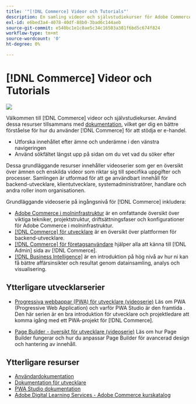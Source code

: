 ```yaml
---
title: '"[!DNL Commerce] Videor och Tutorials"'
description: En samling videor och självstudiekurser för Adobe Commerce och Magento Open Source
exl-id: e6bed3a4-4078-40df-88b0-3bad6c144aeb
source-git-commit: e540bc1e1c8ae5c34c16503a381f6bd5c674f824
workflow-type: tm+mt
source-wordcount: '0'
ht-degree: 0%

---
```


# [!DNL Commerce] Videor och Tutorials

![](./assets/banner.png)

Välkommen till [!DNL Commerce] videor och självstudiekurser. Använd dessa resurser tillsammans med [dokumentation](https://experienceleague.adobe.com/docs/commerce.html), vilket ger dig en bättre förståelse för hur du använder [!DNL Commerce] för att stödja er e-handel.

- Utforska innehållet efter ämne och underämne i den vänstra navigeringen
- Använd sökfältet längst upp på sidan om du vet vad du söker efter

Dessa grundläggande resurser innehåller videoserier som ger en översikt över ämnen och enskilda videor som riktar sig till specifika uppgifter och processer. Samlingen är utformad för att ge användbart innehåll för backend-utvecklare, klientutvecklare, systemadministratörer, handlare och andra roller inom organisationen.

Grundläggande videoserie på ingångsnivå för [!DNL Commerce] inkludera:

- [Adobe Commerce i molninfrastruktur](./cloud/1-overview.md) är en omfattande översikt över viktiga tekniker, projektstruktur, driftsättningsfaser och konfigurationer för Adobe Commerce i molninfrastruktur.
- [[!DNL Commerce] för utvecklare](./developer/backend-1-1-overview.md) är en översikt över plattformen för backend-utvecklare.
- [[!DNL Commerce] för företagsanvändare](./merchant/introduction/1-1-menus.md) hjälper alla att känna till [!DNL Admin] sida av [!DNL Commerce].
- [[!DNL Business Intelligence]](./merchant/business-intelligence/1-overview.md) är en introduktion på hög nivå av hur ni kan få bättre affärsinsikter och resultat genom datainsamling, analys och visualisering.

## Ytterligare utvecklarserier

- [Progressiva webbappar (PWA) för utvecklare (videoserie)](./pwa/introduction/1-overview.md) Läs om PWA (Progressive Web Application) och varför PWA Studio är den framtida &#x200B;. Den här serien är en bra introduktion för utvecklare och projektledare att komma igång med ett PWA-projekt för [!DNL Commerce].

- [Page Builder - översikt för utvecklare (videoserie)](./developer/page-builder/1-intro-case-studies.md) Läs om hur Page Builder fungerar och hur du anpassar Page Builder för avancerad design och hantering av innehåll.

<!--
- **[Security planning for [!DNL Commerce] (video series)](./security/summit-security/1-summit-security.md)**
    <br>
    *How the e-commerce threat landscape is changing. The importance of security for the customer running an e-commerce application and specific processes and practices for securing Magento*
-->

## Ytterligare resurser

- [Användardokumentation](https://docs.magento.com/)
- [Dokumentation för utvecklare](https://devdocs.magento.com/)
- [PWA Studio dokumentation](https://developer.adobe.com/commerce/pwa-studio/)
- [Adobe Digital Learning Services - Adobe Commerce kurskatalog](https://learning.adobe.com/catalog.html?solution=Adobe%20Commerce)
